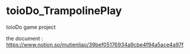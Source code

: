 # toioDo_TrampolinePlay
 toioDo game project

the document : https://www.notion.so/mutienliao/39bef05176934a9cbe4f94a5ace4a97f
